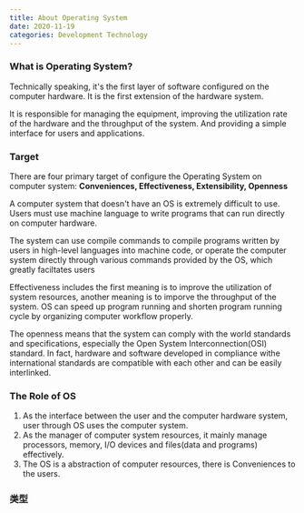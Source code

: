```yaml
---
title: About Operating System
date: 2020-11-19
categories: Development Technology
---
```


### What is Operating System?

Technically speaking, it's the first layer of software configured on the computer hardware. It is the first extension of the hardware system.

It is responsible for managing the equipment, improving the utilization rate of the hardware and the throughput of the system. And providing a simple interface for users and applications.

### Target

There are four primary target of configure the Operating System on computer system:
**Conveniences, Effectiveness, Extensibility, Openness**

A computer system that doesn't have an OS is extremely difficult to use.
Users must use machine language to write programs that can run directly on computer hardware.

The system can use compile commands to compile programs written by users in high-level languages into machine code, or operate the computer system directly through various commands provided by the OS, which greatly faciltates users

Effectiveness includes the first meaning is to improve the utilization of system resources, another meaning is to imporve the throughput of the system.
OS can speed up program running and shorten program running cycle by organizing computer workflow properly.

The openness means that the system can comply with the world standards and specifications, especially the Open System Interconnection(OSI) standard.
In fact, hardware and software developed in compliance withe international standards are compatible with each other and can be easily interlinked.

### The Role of OS

1. As the interface between the user and the computer hardware system, user through OS uses the computer system.
2. As the manager of computer system resources, it mainly manage processors, memory, I/O devices and files(data and programs) effectively.
3. The OS is a abstraction of computer resources, there is Conveniences to the users.

### 类型
